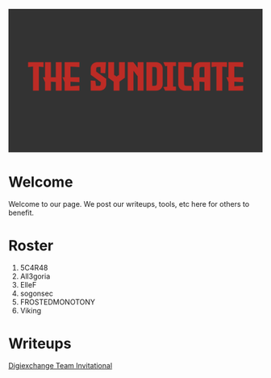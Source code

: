 ![score image not found](https://github.com/TheSyndicateCTF/TheSyndicateCTF.github.io/blob/gh-pages/writeups/imgs/digiexchangescore.png)

# Welcome

Welcome to our page.  We post our writeups, tools, etc here for others to benefit.

# Roster

1. 5C4R48
2. All3goria
3. ElleF
4. sogonsec
5. FROSTEDMONOTONY
6. Viking

# Writeups

[Digiexchange Team Invitational](../blob/gh-pages/writeups/DigiexchangeTeamInvitational.md)

